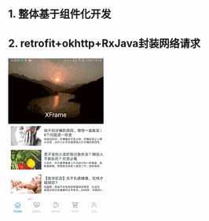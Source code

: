## 1. 整体基于组件化开发
## 2. retrofit+okhttp+RxJava封装网络请求
![](https://github.com/xsy2015/XFrame/blob/master/app/src/main/res/assets/xsy.gif)</br>
